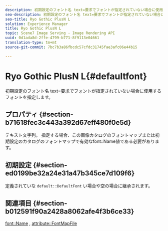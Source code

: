 ```yaml
---
description: 初期設定のフォント名 text=要求でフォントが指定されていない場合に使用するフォントを指定します。
seo-description: 初期設定のフォント名 text=要求でフォントが指定されていない場合に使用するフォントを指定します。
seo-title: Ryo Gothic PlusN L
solution: Experience Manager
title: Ryo Gothic PlusN L
topic: Scene7 Image Serving - Image Rendering API
uuid: 0d1ada8d-2ffe-4799-b771-8f9113e04661
translation-type: tm+mt
source-git-commit: 7bc7b3a86fbcdc57cfdc31745fae3afc06e44b15

---
```



# Ryo Gothic PlusN L{#defaultfont}

初期設定のフォント名 text=要求でフォントが指定されていない場合に使用するフォントを指定します。

## プロパティ {#section-b71618fec3c443a392d67eff480f0e5d}

テキスト文字列。 指定する場合、この画像カタログのフォントマップまたは初期設定のカタログのフォントマップで有効なfont::Name値である必要があります。

## 初期設定 {#section-ed0199be32a24e31a47b345ce7d109f6}

定義されていな `default::DefaultFont` い場合や空の場合に継承されます。

## 関連項目 {#section-b012591f90a2428a8062afe4f3b6ce33}

[font::Name](../../../../../is-api/image-catalog/image-serving-api-ref/c-image-catalog-reference/c-font-map-reference/r-name-font.md#reference-c55889877dc54aabb60734dcde86ee76) , [attribute::FontMapFile](../../../../../is-api/image-catalog/image-serving-api-ref/c-image-catalog-reference/c-attributes-reference/r-fontmapfile.md#reference-22e077d4595b45b6a6e549b8499ecb76)
